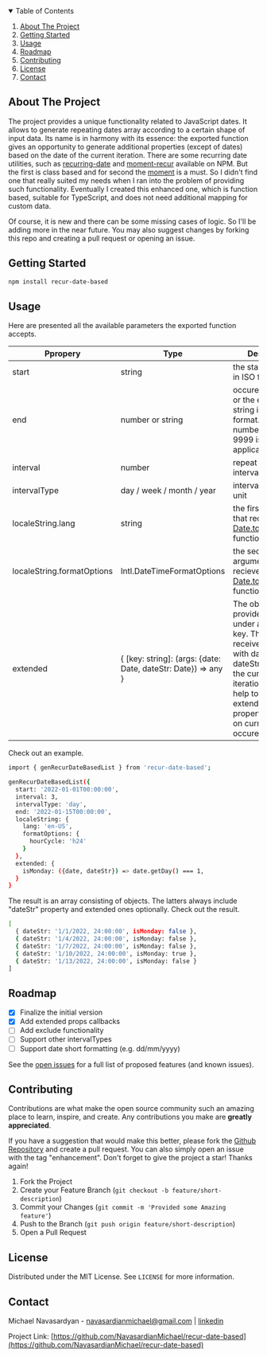 <details open>
  <summary>Table of Contents</summary>
  <ol>
    <li>
      <a href="#about-the-project">About The Project</a>
    </li>
    <li>
      <a href="#getting-started">Getting Started</a>
    </li>
    <li><a href="#usage">Usage</a></li>
    <li><a href="#roadmap">Roadmap</a></li>
    <li><a href="#contributing">Contributing</a></li>
    <li><a href="#license">License</a></li>
    <li><a href="#contact">Contact</a></li>
  </ol>
</details>



<!-- ABOUT THE PROJECT -->
## About The Project

The project provides a unique functionality related to JavaScript dates. It allows to generate repeating dates array according to a certain shape of input data. Its name is in harmony with its essence: the exported function gives an opportunity to generate additional properties (except of dates) based on the date of the current iteration.
There are some recurring date utilities, such as <a target="_blank" href="https://www.npmjs.com/package/recurring-date">recurring-date</a> and <a target="_blank" href="https://www.npmjs.com/package/moment-recur">moment-recur</a> available on NPM. But the first is class based and for second the <a target="_blank" href="https://www.npmjs.com/package/moment">moment</a> is a must. So I didn't find one that really suited my needs when I ran into the problem of providing such functionality․ Eventually I created this enhanced one, which is function based, suitable for TypeScript, and does not need additional mapping for custom data.


Of course, it is new and there can be some missing cases of logic. So I'll be adding more in the near future. You may also suggest changes by forking this repo and creating a pull request or opening an issue.


<!-- GETTING STARTED -->
## Getting Started

```sh
npm install recur-date-based
```
 

<!-- USAGE EXAMPLES -->
## Usage

Here are presented all the available parameters the exported function accepts.

| Ppropery                   | Type                 | Description  | Default    |
| -------------------------- | -------------        | ------------ | ----------- |
| start                      | string               | the start date string in ISO format | today        |
| end                        | number or string      | occurences count or the end date string in ISO format. The number larger than 9999 is not applicable. | 100 |
| interval                   | number      | repeat by some interval | 10 |
| intervalType               | day / week / month / year | interval measue unit | day |
| localeString.lang          | string | the first argument that recieves the <a target="_blank" href="https://developer.mozilla.org/en-US/docs/Web/JavaScript/Reference/Global_Objects/Date/toLocaleString">Date.toLocaleString</a> function | null |
| localeString.formatOptions          | Intl.DateTimeFormatOptions | the second argument that recieves the <a target="_blank" href="https://developer.mozilla.org/en-US/docs/Web/JavaScript/Reference/Global_Objects/Date/toLocaleString">Date.toLocaleString</a> function | null |
| extended                   | { [key: string]: (args: {date: Date, dateStr: Date}) => any } | The object accepts provided functions under any string key. The function receives an object with date and dateStr options in the current iteration. This can help to generate extended properties based on current occurence | null |


Check out an example.


```sh
import { genRecurDateBasedList } from 'recur-date-based';

genRecurDateBasedList({
  start: '2022-01-01T00:00:00',
  interval: 3,
  intervalType: 'day',
  end: '2022-01-15T00:00:00',
  localeString: {
    lang: 'en-US',
    formatOptions: {
      hourCycle: 'h24'
    }
  },
  extended: {
    isMonday: ({date, dateStr}) => date.getDay() === 1,
  }
}
```

The result is an array consisting of objects. The latters always include "dateStr" property and extended ones optionally. Check out the result.

```sh
[
  { dateStr: '1/1/2022, 24:00:00', isMonday: false },
  { dateStr: '1/4/2022, 24:00:00', isMonday: false },
  { dateStr: '1/7/2022, 24:00:00', isMonday: false },
  { dateStr: '1/10/2022, 24:00:00', isMonday: true },
  { dateStr: '1/13/2022, 24:00:00', isMonday: false }
]
```


<!-- ROADMAP -->
## Roadmap

- [x] Finalize the initial version
- [x] Add extended props callbacks
- [ ] Add exclude functionality
- [ ] Support other intervalTypes
- [ ] Support date short formatting (e.g. dd/mm/yyyy)

See the [open issues](https://github.com/NavasardianMichael/recur-date-based/issues) for a full list of proposed features (and known issues).


<!-- CONTRIBUTING -->
## Contributing

Contributions are what make the open source community such an amazing place to learn, inspire, and create. Any contributions you make are **greatly appreciated**.

If you have a suggestion that would make this better, please fork the <a target="_blank" href="https://github.com/NavasardianMichael/recur-date-based">Github Repository</a> and create a pull request. You can also simply open an issue with the tag "enhancement".
Don't forget to give the project a star! Thanks again!

1. Fork the Project
2. Create your Feature Branch (`git checkout -b feature/short-description`)
3. Commit your Changes (`git commit -m 'Provided some Amazing feature'`)
4. Push to the Branch (`git push origin feature/short-description`)
5. Open a Pull Request


<!-- LICENSE -->
## License

Distributed under the MIT License. See `LICENSE` for more information.


<!-- CONTACT -->
## Contact

Michael Navasardyan - <a target="_blank" href='mailto:navasardianmichael@gmail.com'>navasardianmichael@gmail.com</a> | <a target="_blank" href='https://www.linkedin.com/in/michael-navasardyan'>linkedin</a>

Project Link: [https://github.com/NavasardianMichael/recur-date-based](https://github.com/NavasardianMichael/recur-date-based)
